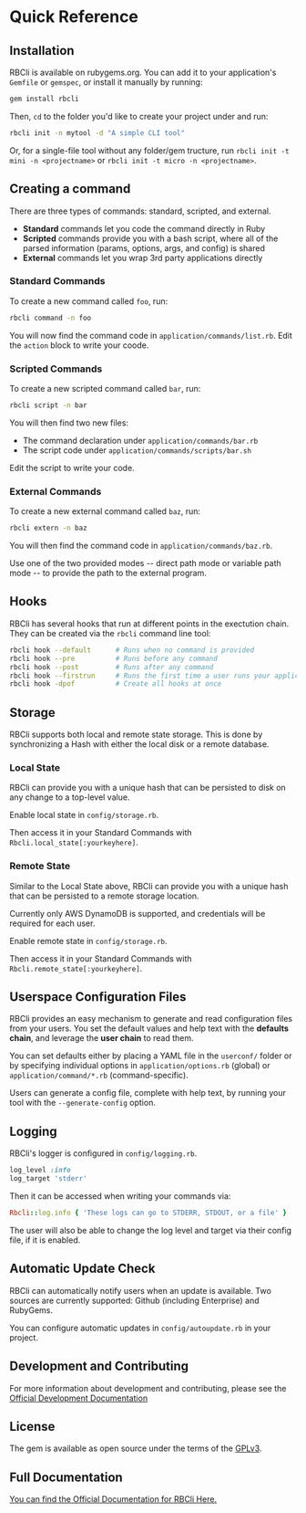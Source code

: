 # Quick Reference

## Installation

RBCli is available on rubygems.org. You can add it to your application's `Gemfile` or `gemspec`, or install it manually by running:

```bash
gem install rbcli
```

Then, `cd` to the folder you'd like to create your project under and run:

```bash
rbcli init -n mytool -d "A simple CLI tool"
```

Or, for a single-file tool without any folder/gem tructure, run `rbcli init -t mini -n <projectname>` or `rbcli init -t micro -n <projectname>`.


## Creating a command

There are three types of commands: standard, scripted, and external.

* __Standard__ commands let you code the command directly in Ruby
* __Scripted__ commands provide you with a bash script, where all of the parsed information (params, options, args, and config) is shared
* __External__ commands let you wrap 3rd party applications directly

### Standard Commands

To create a new command called `foo`, run:

```bash
rbcli command -n foo
```

You will now find the command code in `application/commands/list.rb`. Edit the `action` block to write your coode.

### Scripted Commands

To create a new scripted command called `bar`, run:

```bash
rbcli script -n bar
```

You will then find two new files:

* The command declaration under `application/commands/bar.rb`
* The script code under `application/commands/scripts/bar.sh`

Edit the script to write your code.

### External Commands

To create a new external command called `baz`, run:

```bash
rbcli extern -n baz
```

You will then find the command code in `application/commands/baz.rb`.

Use one of the two provided modes -- direct path mode or variable path mode -- to provide the path to the external program.


## Hooks

RBCli has several hooks that run at different points in the exectution chain. They can be created via the `rbcli` command line tool:

```bash
rbcli hook --default      # Runs when no command is provided
rbcli hook --pre          # Runs before any command
rbcli hook --post         # Runs after any command
rbcli hook --firstrun     # Runs the first time a user runs your application. Requires userspace config.
rbcli hook -dpof          # Create all hooks at once
```

## Storage

RBCli supports both local and remote state storage. This is done by synchronizing a Hash with either the local disk or a remote database.

### Local State

RBCli can provide you with a unique hash that can be persisted to disk on any change to a top-level value.

Enable local state in `config/storage.rb`.

Then access it in your Standard Commands with `Rbcli.local_state[:yourkeyhere]`.

### Remote State

Similar to the Local State above, RBCli can provide you with a unique hash that can be persisted to a remote storage location.

Currently only AWS DynamoDB is supported, and credentials will be required for each user.

Enable remote state in `config/storage.rb`.

Then access it in your Standard Commands with `Rbcli.remote_state[:yourkeyhere]`.


## Userspace Configuration Files

RBCli provides an easy mechanism to generate and read configuration files from your users. You set the default values and help text with the __defaults chain__, and leverage the __user chain__ to read them.

You can set defaults either by placing a YAML file in the `userconf/` folder or by specifying individual options in `application/options.rb` (global) or `application/command/*.rb` (command-specific).

Users can generate a config file, complete with help text, by running your tool with the `--generate-config` option.


## Logging

RBCli's logger is configured in `config/logging.rb`.

```ruby
log_level :info
log_target 'stderr'
```

Then it can be accessed when writing your commands via:

```ruby
Rbcli::log.info { 'These logs can go to STDERR, STDOUT, or a file' }
```

The user will also be able to change the log level and target via their config file, if it is enabled.


## Automatic Update Check

RBCli can automatically notify users when an update is available. Two sources are currently supported: Github (including Enterprise) and RubyGems.

You can configure automatic updates in `config/autoupdate.rb` in your project.


## Development and Contributing

For more information about development and contributing, please see the [Official Development Documentation][documentation_development]

## License

The gem is available as open source under the terms of the [GPLv3](https://github.com/akhoury6/rbcli/blob/master/CODE_OF_CONDUCT.md).

## Full Documentation

[You can find the Official Documentation for RBCli Here.][documentation_home]


[documentation_home]: https://akhoury6.github.com/rbcli
[documentation_development]: https://akhoury6.github.com/rbcli/development/contributing/
[license_text]: https://github.com/akhoury6/rbcli/blob/master/LICENSE.txt
